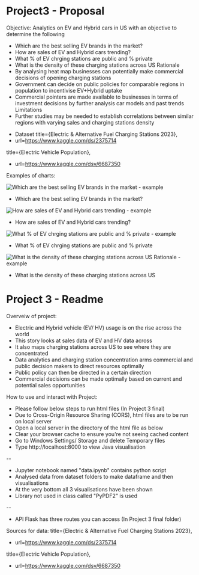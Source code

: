 # Project3 - Proposal

Objective:
Analytics on EV and Hybrid cars in US with an objective to determine the following
-	Which are the best selling EV brands in the market?
-	How are sales of EV and Hybrid cars trending?
-	What % of EV chrging stations are public and % private
-	What is the density of these charging stations across US
Rationale
-	By analysing heat map businesses can potentially make commercial decisions of opening charging stations
-	Government can decide on public policies for comparable regions in population to incentivise EV+Hybrid uptake
-	Commercial pointers are made available to businesses in terms of investment decisions by further analysis car models and past trends
Limitations
-	Further studies may be needed to establish correlations between similar regions with varying sales and charging stations density

* Dataset
title={Electric &amp; Alternative Fuel Charging Stations 2023},
* url=https://www.kaggle.com/ds/2375714

title={Electric Vehicle Population},
* url=https://www.kaggle.com/dsv/6687350

Examples of charts:

 ![Which are the best selling EV brands in the market - example](https://github.com/Vkrishm/Project3/assets/114547733/baf4efb5-7747-4367-b1a1-4e27c80bd85f)
-	Which are the best selling EV brands in the market?

![How are sales of EV and Hybrid cars trending - example](https://github.com/Vkrishm/Project3/assets/114547733/0e2454f9-987a-499e-a1b7-8888bf902a24)
-	How are sales of EV and Hybrid cars trending?
  
![What % of EV chrging stations are public and % private - example](https://github.com/Vkrishm/Project3/assets/114547733/dcec724d-b785-4501-af09-7512ccff9ebf)
-	What % of EV chrging stations are public and % private
  
![What is the density of these charging stations across US Rationale - example](https://github.com/Vkrishm/Project3/assets/114547733/d95c36f0-5662-421e-9173-2638461e73dd)
-	What is the density of these charging stations across US

# Project 3 - Readme

Overveiw of project:

- Electric and Hybrid vehicle (EV/ HV) usage is on the rise across the world
- This story looks at sales data of EV and HV data across 
- It also maps charging stations across US to see where they are concentrated
- Data analytics and charging station concentration arms commercial and public decision makers to direct resources optimally
- Public policy can then be directed in a certain direction
- Commercial decisions can be made optimally based on current and potential sales opportunities

How to use and interact with Project:

- Please follow below steps to run html files (In Project 3 final)
- Due to Cross-Origin Resource Sharing  (CORS), html  files are to be run on local server
- Open a local server in the directory of the html file as below
- Clear your browser cache to ensure you're not seeing cached content
- Go to Windows Settings/ Storage and delete Temporary files
- Type http://localhost:8000 to view Java visualisation

--

- Jupyter notebook named "data.ipynb" contains python script
- Analysed data from dataset folders to make dataframe and then visualisations
- At the very bottom all 3 visualisations have been shown
- Library not used in class called "PyPDF2" is used
  
--

- API Flask has three routes you can access (In Project 3 final folder)

Sources for data:
title={Electric &amp; Alternative Fuel Charging Stations 2023},
* url=https://www.kaggle.com/ds/2375714

title={Electric Vehicle Population},
* url=https://www.kaggle.com/dsv/6687350

